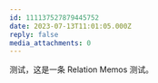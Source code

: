 ```yaml
---
id: 111137527879445752
date: 2023-07-13T11:01:05.000Z
reply: false
media_attachments: 0
---
```


测试，这是一条 Relation Memos 测试。

